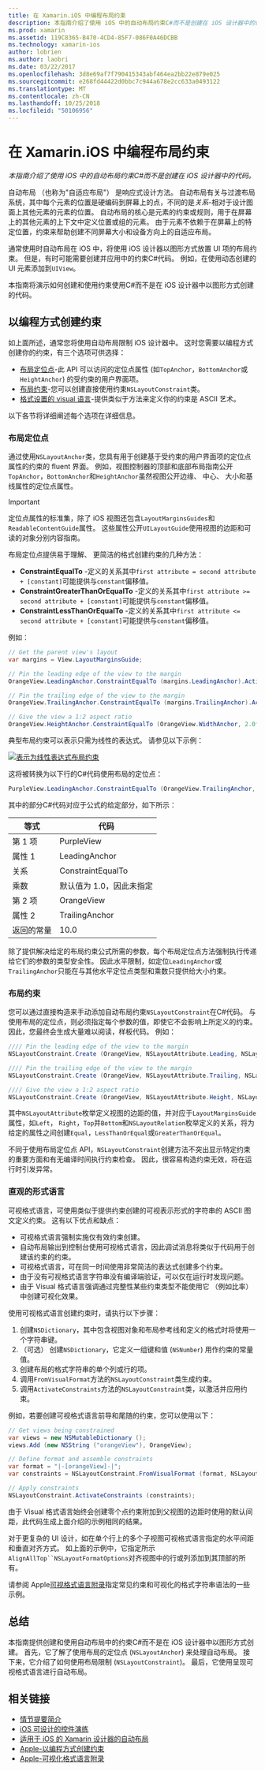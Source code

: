```yaml
---
title: 在 Xamarin.iOS 中编程布局约束
description: 本指南介绍了使用 iOS 中的自动布局约束C#而不是创建在 iOS 设计器中的代码。
ms.prod: xamarin
ms.assetid: 119C8365-B470-4CD4-85F7-086F0A46DCBB
ms.technology: xamarin-ios
author: lobrien
ms.author: laobri
ms.date: 03/22/2017
ms.openlocfilehash: 3d8e69af7f790415343abf464ea2bb22e879e025
ms.sourcegitcommit: e268fd44422d0bbc7c944a678e2cc633a0493122
ms.translationtype: MT
ms.contentlocale: zh-CN
ms.lasthandoff: 10/25/2018
ms.locfileid: "50106956"
---
```

# <a name="programmatic-layout-constraints-in-xamarinios"></a>在 Xamarin.iOS 中编程布局约束

_本指南介绍了使用 iOS 中的自动布局约束C#而不是创建在 iOS 设计器中的代码。_

自动布局 （也称为"自适应布局"） 是响应式设计方法。 自动布局有关与过渡布局系统，其中每个元素的位置是硬编码到屏幕上的点，不同的是*关系*-相对于设计图面上其他元素的元素的位置。 自动布局的核心是元素的约束或规则，用于在屏幕上的其他元素的上下文中定义位置或组的元素。 由于元素不依赖于在屏幕上的特定位置，约束来帮助创建不同屏幕大小和设备方向上的自适应布局。

通常使用时自动布局在 iOS 中，将使用 iOS 设计器以图形方式放置 UI 项的布局约束。 但是，有时可能需要创建并应用中的约束C#代码。 例如，在使用动态创建的 UI 元素添加到`UIView`。

本指南将演示如何创建和使用约束使用C#而不是在 iOS 设计器中以图形方式创建的代码。

<a name="Creating-Constraints-Programmatically" />

## <a name="creating-constraints-programmatically"></a>以编程方式创建约束

如上面所述，通常您将使用自动布局限制 iOS 设计器中。 这时您需要以编程方式创建你的约束，有三个选项可供选择：

* [布局定位点](#Layout-Anchors)-此 API 可以访问的定位点属性 (如`TopAnchor`，`BottomAnchor`或`HeightAnchor`) 的受约束的用户界面项。
* [布局约束](#Layout-Constraints)-您可以创建直接使用约束`NSLayoutConstraint`类。
* [格式设置的 visual 语言](#Visual-Format-Language)-提供类似于方法来定义你的约束是 ASCII 艺术。

以下各节将详细阐述每个选项在详细信息。

<a name="Layout-Anchors" />

### <a name="layout-anchors"></a>布局定位点

通过使用`NSLayoutAnchor`类，您具有用于创建基于受约束的用户界面项的定位点属性的约束的 fluent 界面。 例如，视图控制器的顶部和底部布局指南公开`TopAnchor`，`BottomAnchor`和`HeightAnchor`虽然视图公开边缘、 中心、 大小和基线属性的定位点属性。

> [!IMPORTANT]
> 定位点属性的标准集，除了 iOS 视图还包含`LayoutMarginsGuides`和`ReadableContentGuide`属性。 这些属性公开`UILayoutGuide`使用视图的边距和可读的对象分别内容指南。

布局定位点提供易于理解、 更简洁的格式创建约束的几种方法：

- **ConstraintEqualTo** -定义的关系其中`first attribute = second attribute + [constant]`可能提供与`constant`偏移值。
- **ConstraintGreaterThanOrEqualTo** -定义的关系其中`first attribute >= second attribute + [constant]`可能提供与`constant`偏移值。
- **ConstraintLessThanOrEqualTo** -定义的关系其中`first attribute <= second attribute + [constant]`可能提供与`constant`偏移值。

例如：

```csharp
// Get the parent view's layout
var margins = View.LayoutMarginsGuide;

// Pin the leading edge of the view to the margin
OrangeView.LeadingAnchor.ConstraintEqualTo (margins.LeadingAnchor).Active = true;

// Pin the trailing edge of the view to the margin
OrangeView.TrailingAnchor.ConstraintEqualTo (margins.TrailingAnchor).Active = true;

// Give the view a 1:2 aspect ratio
OrangeView.HeightAnchor.ConstraintEqualTo (OrangeView.WidthAnchor, 2.0f);
```

典型布局约束可以表示只需为线性的表达式。 请参见以下示例：

[![](programmatic-layout-constraints-images/graph01.png "表示为线性表达式布局约束")](programmatic-layout-constraints-images/graph01.png#lightbox)

这将被转换为以下行的C#代码使用布局的定位点：

```csharp
PurpleView.LeadingAnchor.ConstraintEqualTo (OrangeView.TrailingAnchor, 10).Active = true; 
```

其中的部分C#代码对应于公式的给定部分，如下所示：

|等式|代码|
|---|---|
|第 1 项|PurpleView|
|属性 1|LeadingAnchor|
|关系|ConstraintEqualTo|
|乘数|默认值为 1.0，因此未指定|
|第 2 项|OrangeView|
|属性 2|TrailingAnchor|
|返回的常量|10.0|

除了提供解决给定的布局约束公式所需的参数，每个布局定位点方法强制执行传递给它们的参数的类型安全性。 因此水平限制，如定位`LeadingAnchor`或`TrailingAnchor`只能在与其他水平定位点类型和乘数只提供给大小约束。

<a name="Layout-Constraints" />

### <a name="layout-constraints"></a>布局约束

您可以通过直接构造来手动添加自动布局约束`NSLayoutConstraint`在C#代码。 与使用布局的定位点，则必须指定每个参数的值，即使它不会影响上所定义的约束。 因此，您最终会生成大量难以阅读，样板代码。 例如：

```csharp
//// Pin the leading edge of the view to the margin
NSLayoutConstraint.Create (OrangeView, NSLayoutAttribute.Leading, NSLayoutRelation.Equal, View, NSLayoutAttribute.LeadingMargin, 1.0f, 0.0f).Active = true;

//// Pin the trailing edge of the view to the margin
NSLayoutConstraint.Create (OrangeView, NSLayoutAttribute.Trailing, NSLayoutRelation.Equal, View, NSLayoutAttribute.TrailingMargin, 1.0f, 0.0f).Active = true;

//// Give the view a 1:2 aspect ratio
NSLayoutConstraint.Create (OrangeView, NSLayoutAttribute.Height, NSLayoutRelation.Equal, OrangeView, NSLayoutAttribute.Width, 2.0f, 0.0f).Active = true;
```

其中`NSLayoutAttribute`枚举定义视图的边距的值，并对应于`LayoutMarginsGuide`属性，如`Left`， `Right`，`Top`并`Bottom`和`NSLayoutRelation`枚举定义的关系，将为给定的属性之间创建`Equal`，`LessThanOrEqual`或`GreaterThanOrEqual`。

不同于使用布局定位点 API，`NSLayoutConstraint`创建方法不突出显示特定约束的重要方面和有无编译时间执行约束检查。 因此，很容易构造约束无效，将在运行时引发异常。

<a name="Visual-Format-Language" />

### <a name="visual-format-language"></a>直观的形式语言

可视格式语言，可使用类似于提供约束创建的可视表示形式的字符串的 ASCII 图文定义约束。 这有以下优点和缺点：

- 可视格式语言强制实施仅有效约束创建。
 - 自动布局输出到控制台使用可视格式语言，因此调试消息将类似于代码用于创建该约束的约束。
 - 可视格式语言，可在同一时间使用非常简洁的表达式创建多个约束。
 - 由于没有可视格式语言字符串没有编译端验证，可以仅在运行时发现问题。
 - 由于 Visual 格式语言强调通过完整性某些约束类型不能使用它 （例如比率） 中创建可视化效果。

使用可视格式语言创建约束时，请执行以下步骤：

1. 创建`NSDictionary`，其中包含视图对象和布局参考线和定义的格式时将使用一个字符串键。
2. （可选） 创建`NSDictionary`，它定义一组键和值 (`NSNumber`) 用作约束的常量值。
3. 创建布局的格式字符串的单个列或行的项。
4. 调用`FromVisualFormat`方法的`NSLayoutConstraint`类生成约束。
5. 调用`ActivateConstraints`方法的`NSLayoutConstraint`类，以激活并应用约束。

例如，若要创建可视格式语言前导和尾随的约束，您可以使用以下：

```csharp
// Get views being constrained
var views = new NSMutableDictionary (); 
views.Add (new NSString ("orangeView"), OrangeView);

// Define format and assemble constraints
var format = "|-[orangeView]-|";
var constraints = NSLayoutConstraint.FromVisualFormat (format, NSLayoutFormatOptions.AlignAllTop, null, views);

// Apply constraints
NSLayoutConstraint.ActivateConstraints (constraints);
```

由于 Visual 格式语言始终会创建零个点约束附加到父视图的边距时使用的默认间距，此代码生成上面介绍的示例相同的结果。

对于更复杂的 UI 设计，如在单个行上的多个子视图可视格式语言指定的水平间距和垂直对齐方式。 如上面的示例中，它指定所示`AlignAllTop``NSLayoutFormatOptions`对齐视图中的行或列添加到其顶部的所有。

请参阅 Apple[可视格式语言附录](https://developer.apple.com/library/ios/documentation/UserExperience/Conceptual/AutolayoutPG/VisualFormatLanguage.html#//apple_ref/doc/uid/TP40010853-CH27-SW1)指定常见约束和可视化的格式字符串语法的一些示例。

<a name="Summary" />

## <a name="summary"></a>总结

本指南提供创建和使用自动布局中的约束C#而不是在 iOS 设计器中以图形方式创建。 首先，它了解了使用布局的定位点 (`NSLayoutAnchor`) 来处理自动布局。 接下来，它介绍了如何使用布局限制 (`NSLayoutConstraint`)。 最后，它使用呈现可视格式语言进行自动布局。

## <a name="related-links"></a>相关链接

- [情节提要简介](~/ios/user-interface/storyboards/index.md)
- [iOS 可设计的控件演练](~/ios/user-interface/designer/ios-designable-controls-walkthrough.md)
- [适用于 iOS 的 Xamarin 设计器的自动布局](~/ios/user-interface/designer/designer-auto-layout.md#modifying-in-code)
- [Apple-以编程方式创建约束](https://developer.apple.com/library/ios/documentation/UserExperience/Conceptual/AutolayoutPG/ProgrammaticallyCreatingConstraints.html#//apple_ref/doc/uid/TP40010853-CH16-SW1)
- [Apple-可视化格式语言附录](https://developer.apple.com/library/ios/documentation/UserExperience/Conceptual/AutolayoutPG/VisualFormatLanguage.html#//apple_ref/doc/uid/TP40010853-CH27-SW1)
